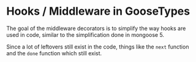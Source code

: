# Hooks / Middleware in GooseTypes

The goal of the middleware decorators is to simplify the way hooks are used in code, similar to the simplification done in mongoose 5.

Since a lot of leftovers still exist in the code, things like the `next` function and the `done` function which still exist.